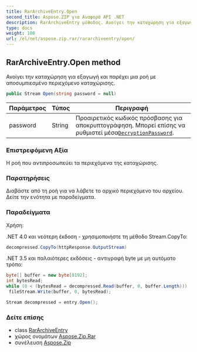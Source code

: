 ```yaml
---
title: RarArchiveEntry.Open
second_title: Aspose.ZIP για Αναφορά API .NET
description: RarArchiveEntry μέθοδος. Ανοίγει την καταχώρηση για εξαγωγή και παρέχει μια ροή με αποσυμπιεσμένο περιεχόμενο καταχώρισης.
type: docs
weight: 100
url: /el/net/aspose.zip.rar/rararchiveentry/open/
---
```

## RarArchiveEntry.Open method

Ανοίγει την καταχώρηση για εξαγωγή και παρέχει μια ροή με αποσυμπιεσμένο περιεχόμενο καταχώρισης.

```csharp
public Stream Open(string password = null)
```

| Παράμετρος | Τύπος | Περιγραφή |
| --- | --- | --- |
| password | String | Προαιρετικός κωδικός πρόσβασης για αποκρυπτογράφηση. Μπορεί επίσης να ρυθμιστεί μέσα[`DecryptionPassword`](../../rararchiveloadoptions/decryptionpassword/). |

### Επιστρεφόμενη Αξία

Η ροή που αντιπροσωπεύει τα περιεχόμενα της καταχώρισης.

### Παρατηρήσεις

Διαβάστε από τη ροή για να λάβετε το αρχικό περιεχόμενο του αρχείου. Δείτε την ενότητα με παραδείγματα.

### Παραδείγματα

Χρήση:

.NET 4.0 και νεότερη έκδοση - χρησιμοποιήστε τη μέθοδο Stream.CopyTo:

```csharp
decompressed.CopyTo(httpResponse.OutputStream)
```

.NET 3.5 και παλαιότερες εκδόσεις - αντιγραφή byte με μη αυτόματο τρόπο:

```csharp
byte[] buffer = new byte[8192];
int bytesRead;
while (0 < (bytesRead = decompressed.Read(buffer, 0, buffer.Length)))
 fileStream.Write(buffer, 0, bytesRead);
```

```csharp
Stream decompressed = entry.Open();
```

### Δείτε επίσης

* class [RarArchiveEntry](../)
* χώρος ονομάτων [Aspose.Zip.Rar](../../rararchiveentry/)
* συνέλευση [Aspose.Zip](../../../)


